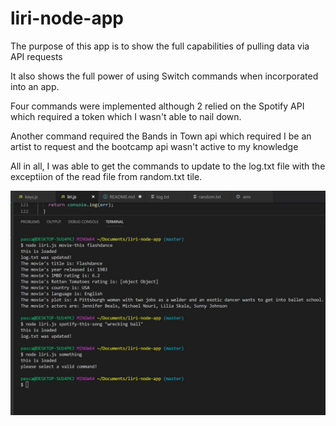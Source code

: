 # liri-node-app

The purpose of this app is to show the full capabilities of pulling data via API requests

It also shows the full power of using Switch commands when incorporated into an app.  

Four commands were implemented although 2 relied on the Spotify API which required a token which I wasn't able to nail down.

Another command required the Bands in Town api which required I be an artist to request and the bootcamp api wasn't active to my knowledge

All in all, I was able to get the commands to update to the log.txt file with the exceptiion of the read file from random.txt tile.  

![](gif%20and%20screenshots/LiriNodeJSCapture.JPG)

